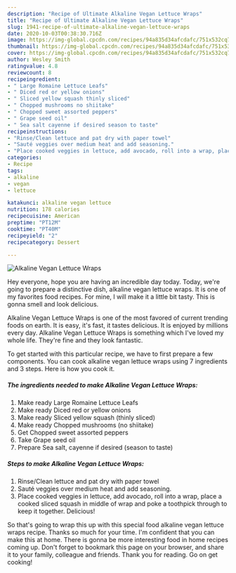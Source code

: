 ```yaml
---
description: "Recipe of Ultimate Alkaline Vegan Lettuce Wraps"
title: "Recipe of Ultimate Alkaline Vegan Lettuce Wraps"
slug: 1941-recipe-of-ultimate-alkaline-vegan-lettuce-wraps
date: 2020-10-03T00:38:30.716Z
image: https://img-global.cpcdn.com/recipes/94a835d34afcdafc/751x532cq70/alkaline-vegan-lettuce-wraps-recipe-main-photo.jpg
thumbnail: https://img-global.cpcdn.com/recipes/94a835d34afcdafc/751x532cq70/alkaline-vegan-lettuce-wraps-recipe-main-photo.jpg
cover: https://img-global.cpcdn.com/recipes/94a835d34afcdafc/751x532cq70/alkaline-vegan-lettuce-wraps-recipe-main-photo.jpg
author: Wesley Smith
ratingvalue: 4.8
reviewcount: 8
recipeingredient:
- " Large Romaine Lettuce Leafs"
- " Diced red or yellow onions"
- " Sliced yellow squash thinly sliced"
- " Chopped mushrooms no shiitake"
- " Chopped sweet assorted peppers"
- " Grape seed oil"
- " Sea salt cayenne if desired season to taste"
recipeinstructions:
- "Rinse/Clean lettuce and pat dry with paper towel"
- "Sauté veggies over medium heat and add seasoning."
- "Place cooked veggies in lettuce, add avocado, roll into a wrap, place a cooked sliced squash in middle of wrap and poke a toothpick through to keep it together. Delicious!"
categories:
- Recipe
tags:
- alkaline
- vegan
- lettuce

katakunci: alkaline vegan lettuce 
nutrition: 178 calories
recipecuisine: American
preptime: "PT12M"
cooktime: "PT40M"
recipeyield: "2"
recipecategory: Dessert

---
```



![Alkaline Vegan Lettuce Wraps](https://img-global.cpcdn.com/recipes/94a835d34afcdafc/751x532cq70/alkaline-vegan-lettuce-wraps-recipe-main-photo.jpg)

Hey everyone, hope you are having an incredible day today. Today, we're going to prepare a distinctive dish, alkaline vegan lettuce wraps. It is one of my favorites food recipes. For mine, I will make it a little bit tasty. This is gonna smell and look delicious.



Alkaline Vegan Lettuce Wraps is one of the most favored of current trending foods on earth. It is easy, it's fast, it tastes delicious. It is enjoyed by millions every day. Alkaline Vegan Lettuce Wraps is something which I've loved my whole life. They're fine and they look fantastic.


To get started with this particular recipe, we have to first prepare a few components. You can cook alkaline vegan lettuce wraps using 7 ingredients and 3 steps. Here is how you cook it.

<!--inarticleads1-->

##### The ingredients needed to make Alkaline Vegan Lettuce Wraps:

1. Make ready  Large Romaine Lettuce Leafs
1. Make ready  Diced red or yellow onions
1. Make ready  Sliced yellow squash (thinly sliced)
1. Make ready  Chopped mushrooms (no shiitake)
1. Get  Chopped sweet assorted peppers
1. Take  Grape seed oil
1. Prepare  Sea salt, cayenne if desired (season to taste)




<!--inarticleads2-->

##### Steps to make Alkaline Vegan Lettuce Wraps:

1. Rinse/Clean lettuce and pat dry with paper towel
1. Sauté veggies over medium heat and add seasoning.
1. Place cooked veggies in lettuce, add avocado, roll into a wrap, place a cooked sliced squash in middle of wrap and poke a toothpick through to keep it together. Delicious!




So that's going to wrap this up with this special food alkaline vegan lettuce wraps recipe. Thanks so much for your time. I'm confident that you can make this at home. There is gonna be more interesting food in home recipes coming up. Don't forget to bookmark this page on your browser, and share it to your family, colleague and friends. Thank you for reading. Go on get cooking!
